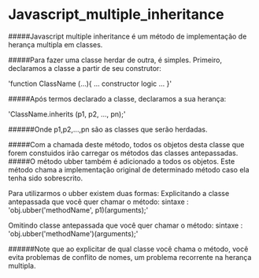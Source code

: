 Javascript_multiple_inheritance
===============================

#####Javascript multiple inheritance é um método de implementação de herança multipla em classes.

#####Para fazer uma classe herdar de outra, é simples. Primeiro, declaramos a classe a partir de seu construtor:

'function ClassName (...){
    ... constructor logic ...
}'

#####Após termos declarado a classe, declaramos a sua herança:

'ClassName.inherits (p1, p2, ..., pn);'

######Onde p1,p2,...,pn são as classes que serão herdadas.

#####Com a chamada deste método, todos os objetos desta classe que forem constuidos irão carregar os métodos das classes antepassadas.
#####O método ubber também é adicionado a todos os objetos. Este método chama a implementação original de determinado método caso ela tenha sido sobrescrito.

Para utilizarmos o ubber existem duas formas:
  Explicitando a classe antepassada que você quer chamar o método:
  sintaxe : 'obj.ubber('methodName', p1)(arguments);'
  
  Omitindo classe antepassada que você quer chamar o método:
  sintaxe : 'obj.ubber('methodName')(arguments);'
  
######Note que ao explicitar de qual classe você chama o método, você evita problemas de conflito de nomes, um problema recorrente na herança multipla.